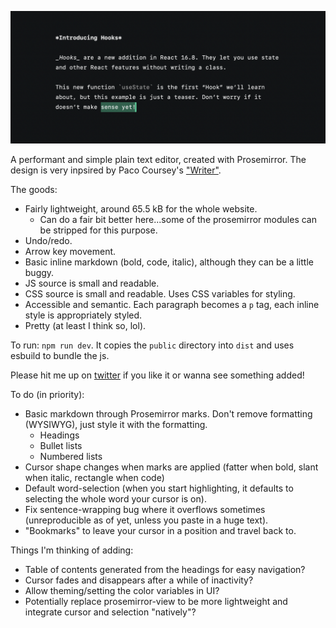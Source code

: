 ![Dark black card with sample white text illustrating basic markup](public/example.png)

A performant and simple plain text editor, created with Prosemirror. The design is very inpsired by Paco Coursey's ["Writer"](https://github.com/pacocoursey/writer).

The goods:

- Fairly lightweight, around 65.5 kB for the whole website.
  - Can do a fair bit better here...some of the prosemirror modules can be stripped for this purpose.
- Undo/redo.
- Arrow key movement.
- Basic inline markdown (bold, code, italic), although they can be a little buggy.
- JS source is small and readable.
- CSS source is small and readable. Uses CSS variables for styling.
- Accessible and semantic. Each paragraph becomes a `p` tag, each inline style is appropriately styled.
- Pretty (at least I think so, lol).

To run: `npm run dev`. It copies the `public` directory into `dist` and uses esbuild to bundle the js.

Please hit me up on [twitter](https://twitter.com/moonriseTK) if you like it or wanna see something added!

To do (in priority):

- Basic markdown through Prosemirror marks. Don't remove formatting (WYSIWYG), just style it with the formatting.
  - Headings
  - Bullet lists
  - Numbered lists
- Cursor shape changes when marks are applied (fatter when bold, slant when italic, rectangle when code)
- Default word-selection (when you start highlighting, it defaults to selecting the whole word your cursor is on).
- Fix sentence-wrapping bug where it overflows sometimes (unreproducible as of yet, unless you paste in a huge text).
- "Bookmarks" to leave your cursor in a position and travel back to.

Things I'm thinking of adding:

- Table of contents generated from the headings for easy navigation?
- Cursor fades and disappears after a while of inactivity?
- Allow theming/setting the color variables in UI?
- Potentially replace prosemirror-view to be more lightweight and integrate cursor and selection "natively"?
